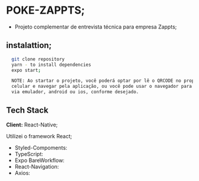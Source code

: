 # POKE-ZAPPTS;

- Projeto complementar de entrevista técnica para empresa Zappts;

## instalattion;

```bash
  git clone repository
  yarn - to install dependencies
  expo start;

  NOTE: Ao startar o projeto, você poderá optar por lê o QRCODE no proprio
  celular e navegar pela aplicação, ou você pode usar o navegador para start
  via emulador, android ou ios, conforme desejado.

```

## Tech Stack

**Client:** React-Native;

Utilizei o framework React;

- Styled-Compoments:
- TypeScript:
- Expo BareWorkflow:
- React-Navigation:
- Axios:
